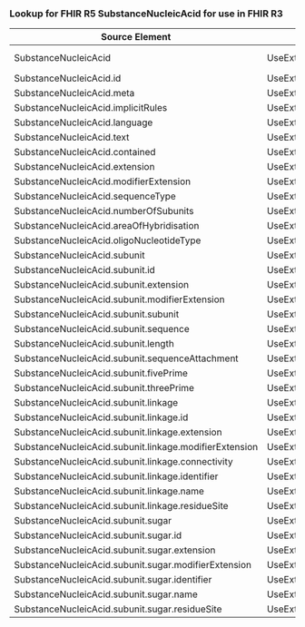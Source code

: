 ### Lookup for FHIR R5 SubstanceNucleicAcid for use in FHIR R3

| Source Element | Usage | Target |
| -------------- | ----- | ------ |
| SubstanceNucleicAcid | UseExtension | http://hl7.org/fhir/5.0/StructureDefinition/extension-SubstanceNucleicAcid |
| SubstanceNucleicAcid.id | UseExtensionFromAncestor | - |
| SubstanceNucleicAcid.meta | UseExtensionFromAncestor | - |
| SubstanceNucleicAcid.implicitRules | UseExtensionFromAncestor | - |
| SubstanceNucleicAcid.language | UseExtensionFromAncestor | - |
| SubstanceNucleicAcid.text | UseExtensionFromAncestor | - |
| SubstanceNucleicAcid.contained | UseExtensionFromAncestor | - |
| SubstanceNucleicAcid.extension | UseExtensionFromAncestor | - |
| SubstanceNucleicAcid.modifierExtension | UseExtensionFromAncestor | - |
| SubstanceNucleicAcid.sequenceType | UseExtensionFromAncestor | - |
| SubstanceNucleicAcid.numberOfSubunits | UseExtensionFromAncestor | - |
| SubstanceNucleicAcid.areaOfHybridisation | UseExtensionFromAncestor | - |
| SubstanceNucleicAcid.oligoNucleotideType | UseExtensionFromAncestor | - |
| SubstanceNucleicAcid.subunit | UseExtensionFromAncestor | - |
| SubstanceNucleicAcid.subunit.id | UseExtensionFromAncestor | - |
| SubstanceNucleicAcid.subunit.extension | UseExtensionFromAncestor | - |
| SubstanceNucleicAcid.subunit.modifierExtension | UseExtensionFromAncestor | - |
| SubstanceNucleicAcid.subunit.subunit | UseExtensionFromAncestor | - |
| SubstanceNucleicAcid.subunit.sequence | UseExtensionFromAncestor | - |
| SubstanceNucleicAcid.subunit.length | UseExtensionFromAncestor | - |
| SubstanceNucleicAcid.subunit.sequenceAttachment | UseExtensionFromAncestor | - |
| SubstanceNucleicAcid.subunit.fivePrime | UseExtensionFromAncestor | - |
| SubstanceNucleicAcid.subunit.threePrime | UseExtensionFromAncestor | - |
| SubstanceNucleicAcid.subunit.linkage | UseExtensionFromAncestor | - |
| SubstanceNucleicAcid.subunit.linkage.id | UseExtensionFromAncestor | - |
| SubstanceNucleicAcid.subunit.linkage.extension | UseExtensionFromAncestor | - |
| SubstanceNucleicAcid.subunit.linkage.modifierExtension | UseExtensionFromAncestor | - |
| SubstanceNucleicAcid.subunit.linkage.connectivity | UseExtensionFromAncestor | - |
| SubstanceNucleicAcid.subunit.linkage.identifier | UseExtensionFromAncestor | - |
| SubstanceNucleicAcid.subunit.linkage.name | UseExtensionFromAncestor | - |
| SubstanceNucleicAcid.subunit.linkage.residueSite | UseExtensionFromAncestor | - |
| SubstanceNucleicAcid.subunit.sugar | UseExtensionFromAncestor | - |
| SubstanceNucleicAcid.subunit.sugar.id | UseExtensionFromAncestor | - |
| SubstanceNucleicAcid.subunit.sugar.extension | UseExtensionFromAncestor | - |
| SubstanceNucleicAcid.subunit.sugar.modifierExtension | UseExtensionFromAncestor | - |
| SubstanceNucleicAcid.subunit.sugar.identifier | UseExtensionFromAncestor | - |
| SubstanceNucleicAcid.subunit.sugar.name | UseExtensionFromAncestor | - |
| SubstanceNucleicAcid.subunit.sugar.residueSite | UseExtensionFromAncestor | - |

